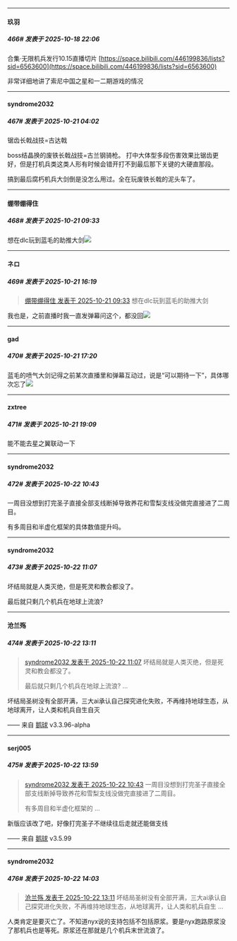 ﻿
*****

####  玖羽  
##### 466#       发表于 2025-10-18 22:06

合集·无限机兵发行10.15直播切片
[https://space.bilibili.com/446199836/lists?sid=6563600](https://space.bilibili.com/446199836/lists?sid=6563600)

非常详细地讲了索尼中国之星和一二期游戏的情况


*****

####  syndrome2032  
##### 467#       发表于 2025-10-21 04:02

锯齿长戟战技=古达戟

boss结晶换的废铁长戟战技=古兰钢骑枪。
打中大体型多段伤害效果比锯齿更好，但是打机兵类这类人形有时候会错开打不到最后那下关键的大硬直那段。

搞到最后腐朽机兵大剑倒是没怎么用过。全在玩废铁长戟的泥头车了。


*****

####  绷带绷得住  
##### 468#       发表于 2025-10-21 09:33

想在dlc玩到蓝毛的助推大剑<img src="https://static.stage1st.com/image/smiley/face2017/037.png" referrerpolicy="no-referrer">


*****

####  ネロ  
##### 469#       发表于 2025-10-21 16:19

<blockquote><a href="httphttps://stage1st.com/2b/forum.php?mod=redirect&amp;goto=findpost&amp;pid=68602570&amp;ptid=2168791" target="_blank">绷带绷得住 发表于 2025-10-21 09:33</a>
想在dlc玩到蓝毛的助推大剑</blockquote>
我也是，之前直播时我一直发弹幕问这个，都没回<img src="https://static.stage1st.com/image/smiley/face2017/068.png" referrerpolicy="no-referrer">


*****

####  gad  
##### 470#       发表于 2025-10-21 17:20

蓝毛的喷气大剑记得之前某次直播里和弹幕互动过，说是“可以期待一下”，具体哪次忘了<img src="https://static.stage1st.com/image/smiley/face2017/018.png" referrerpolicy="no-referrer">


*****

####  zxtree  
##### 471#       发表于 2025-10-21 19:09

能不能去星之翼联动一下


*****

####  syndrome2032  
##### 472#       发表于 2025-10-22 10:43

一周目没想到打完圣子直接全部支线断掉导致养花和雪梨支线没做完直接进了二周目。

有多周目和半虚化框架的具体数值提升吗。


*****

####  syndrome2032  
##### 473#       发表于 2025-10-22 11:07

坏结局就是人类灭绝，但是死灵和教会都没了。

最后就只剩几个机兵在地球上流浪?


*****

####  沧兰殇  
##### 474#       发表于 2025-10-22 13:11

<blockquote><a href="httphttps://stage1st.com/2b/forum.php?mod=redirect&amp;goto=findpost&amp;pid=68608315&amp;ptid=2168791" target="_blank">syndrome2032 发表于 2025-10-22 11:07</a>
坏结局就是人类灭绝，但是死灵和教会都没了。

最后就只剩几个机兵在地球上流浪? ...</blockquote>
坏结局圣树没有全部开满，三大ai承认自己探究进化失败，不再维持地球生态，从地球离开，让人类和机兵自生自灭

—— 来自 [鹅球](https://www.pgyer.com/xfPejhuq) v3.3.96-alpha


*****

####  serj005  
##### 475#       发表于 2025-10-22 13:59

<blockquote><a href="httphttps://stage1st.com/2b/forum.php?mod=redirect&amp;goto=findpost&amp;pid=68608106&amp;ptid=2168791" target="_blank">syndrome2032 发表于 2025-10-22 10:43</a>
一周目没想到打完圣子直接全部支线断掉导致养花和雪梨支线没做完直接进了二周目。

有多周目和半虚化框架的 ...</blockquote>
新版应该改了吧，好像打完圣子不继续往后走就还能做支线

—— 来自 [鹅球](https://www.pgyer.com/GcUxKd4w) v3.5.99


*****

####  syndrome2032  
##### 476#       发表于 2025-10-22 14:03

<blockquote><a href="httphttps://stage1st.com/2b/forum.php?mod=redirect&amp;goto=findpost&amp;pid=68609051&amp;ptid=2168791" target="_blank">沧兰殇 发表于 2025-10-22 13:11</a>
坏结局圣树没有全部开满，三大ai承认自己探究进化失败，不再维持地球生态，从地球离开，让人类和机兵自生 ...</blockquote>
人类肯定是要灭亡了。不知道nyx说的支持包括不包括原浆。要是nyx跑路原浆没了那机兵也是等死。原浆还在那就是几个机兵末世流浪了。

